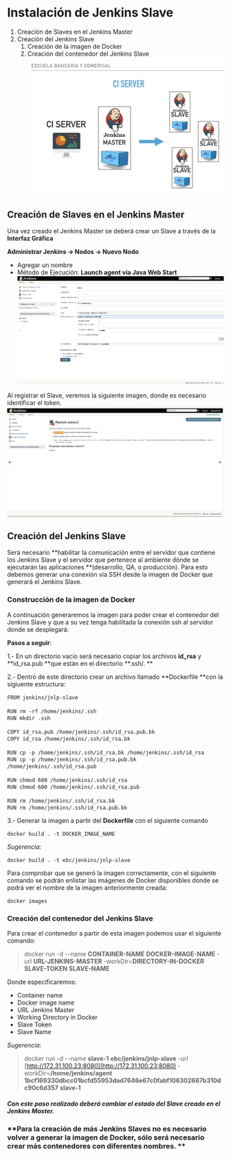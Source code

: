 # Instalación de Jenkins Slave

1. Creación de Slaves en el Jenkins Master
2. Creación del Jenkins Slave 
   1. Creación de la imagen de Docker
   2. Creación del contenedor del Jenkins Slave![](/assets/ebc8.png)

## Creación de Slaves en el Jenkins Master

Una vez creado el Jenkins Master se deberá crear un Slave a través de la **Interfaz Gráfica**

**Administrar Jenkins -&gt; Nodos -&gt; Nuevo Nodo**

* Agregar un nombre
* Método de Ejecución: **Launch agent vía Java Web Start** ![](/assets/jenkins1.png)

Al registrar el Slave, veremos la siguiente imagen, donde es necesario identificar el token.![](/assets/jenkins2.png)

## Creación del Jenkins Slave

Será necesario **habilitar la comunicación entre el servidor que contiene los Jenkins Slave y el servidor que pertenece al ambiente dónde se ejecutarán las aplicaciones **\(desarrollo, QA, o producción\). Para esto debemos generar una conexión vía SSH desde la imagen de Docker que generará el Jenkins Slave.

### Construcción de la imagen de Docker

A  continuación generaremos la imagen para poder crear el contenedor del Jenkins Slave y que a su vez tenga habilitada la conexión ssh al servidor donde se desplegará:

**Pasos a seguir**:

1.- En un directorio vacío será necesario copiar los archivos **id\_rsa** y **id\_rsa.pub **que están en el directorio **.ssh/. **

2.- Dentro de este directorio crear un archivo llamado **Dockerfile **con la sigiuente estructura:

```
FROM jenkins/jnlp-slave

RUN rm -rf /home/jenkins/.ssh
RUN mkdir .ssh

COPY id_rsa.pub /home/jenkins/.ssh/id_rsa.pub.bk
COPY id_rsa /home/jenkins/.ssh/id_rsa.bk

RUN cp -p /home/jenkins/.ssh/id_rsa.bk /home/jenkins/.ssh/id_rsa
RUN cp -p /home/jenkins/.ssh/id_rsa.pub.bk /home/jenkins/.ssh/id_rsa.pub

RUN chmod 600 /home/jenkins/.ssh/id_rsa
RUN chmod 600 /home/jenkins/.ssh/id_rsa.pub

RUN rm /home/jenkins/.ssh/id_rsa.bk
RUN rm /home/jenkins/.ssh/id_rsa.pub.bk
```

3.- Generar la imagen a partir del **Dockerfile** con el siguiente comando

```
docker build . -t DOCKER_IMAGE_NAME
```

_Sugerencia:_

```
docker build . -t ebc/jenkins/jnlp-slave
```

Para comprobar que se generó la imagen correctamente, con el siguiente comando se podrán enlistar las imágenes de Docker disponibles donde se podrá ver el nombre de la imagen anteriormente creada:

```
docker images
```

### Creación del contenedor del Jenkins Slave

Para crear el contenedor a partir de esta imagen podemos usar el siguiente comando:

> docker run -d --name **CONTAINER-NAME** **DOCKER-IMAGE-NAME** -url **URL-JENKINS-MASTER**  -workDir=**DIRECTORY-IN-DOCKER SLAVE-TOKEN** **SLAVE-NAME**

Donde especificaremos:

* Container name
* Docker image name
* URL Jenkins Master
* Working Directory in Docker
* Slave Token
* Slave Name

_Sugerencia:_

> docker run -d --name **slave-1** **ebc/jenkins/jnlp-slave** -url [http://172.31.100.23:8080](http://172.31.100.23:8080)  -workDir=**/home/jenkins/agent** **1bcf169330dbcc01bcfd55953dad7646e67c0fabf106302667b310dc90c6d357** **slave-1**

##### Con este paso realizado deberá cambiar el estado del Slave creado en el Jenkins Master.

### **Para la creación de más Jenkins Slaves no es necesario volver a generar la imagen de Docker, sólo será necesario crear más contenedores con diferentes nombres. **



